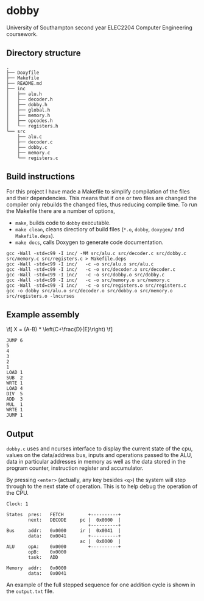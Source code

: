 # dobby

University of Southampton second year ELEC2204 Computer Engineering coursework.

## Directory structure

```
.
├── Doxyfile
├── Makefile
├── README.md
├── inc
│   ├── alu.h
│   ├── decoder.h
│   ├── dobby.h
│   ├── global.h
│   ├── memory.h
│   ├── opcodes.h
│   └── registers.h
└── src
    ├── alu.c
    ├── decoder.c
    ├── dobby.c
    ├── memory.c
    └── registers.c
```

## Build instructions

For this project I have made a Makefile to simplify compilation of the files
and their dependencies. This means that if one or two files are changed the
compiler only rebuilds the changed files, thus reducing compile time. To run the
Makefile there are a number of options,
* `make`, builds code to `dobby` executable.
* `make clean`, cleans directiory of build files (`*.o`, `dobby`, `doxygen/` and `Makefile.deps`).
* `make docs`, calls Doxygen to generate code documentation.

```
gcc -Wall -std=c99 -I inc/ -MM src/alu.c src/decoder.c src/dobby.c src/memory.c src/registers.c > Makefile.deps
gcc -Wall -std=c99 -I inc/   -c -o src/alu.o src/alu.c
gcc -Wall -std=c99 -I inc/   -c -o src/decoder.o src/decoder.c
gcc -Wall -std=c99 -I inc/   -c -o src/dobby.o src/dobby.c
gcc -Wall -std=c99 -I inc/   -c -o src/memory.o src/memory.c
gcc -Wall -std=c99 -I inc/   -c -o src/registers.o src/registers.c
gcc -o dobby src/alu.o src/decoder.o src/dobby.o src/memory.o src/registers.o -lncurses
```

## Example assembly

\f[ X = (A-B) * \left(C+\frac{D}{E}\right) \f]

```
JUMP 6
5
4
3
2
1
LOAD 1
SUB  2
WRTE 1
LOAD 4
DIV  5
ADD  3
MUL  1
WRTE 1
JUMP 1
```

## Output

`dobby.c` uses and ncurses interface to display the current state of the cpu,
values on the data/address bus, inputs and operations passed to the ALU, data
in particular addresses in memory as well as the data stored in the program
counter, instruction register and accumulator.

By pressing `<enter>` (actually, any key besides `<q>`) the system will step
through to the next state of operation. This is to help debug the operation of
the CPU.

```
Clock: 1

States  pres:   FETCH         +----------+
        next:   DECODE     pc |  0x0000  |
                              +----------+
Bus     addr:   0x0000     ir |  0x0041  |
        data:   0x0041        +----------+
                           ac |  0x0000  |
ALU     opA:    0x0000        +----------+
        opB:    0x0000
        task:   ADD

Memory  addr:   0x0000
        data:   0x0041
```

An example of the full stepped sequence for one addition cycle is shown in the
`output.txt` file.
